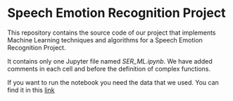 # Speech Emotion Recognition Project

This repository contains the source code of our project that implements Machine Learning techniques and algorithms for a Speech Emotion Recognition Project.

It contains only one Jupyter file named *SER_ML.ipynb*. We have added comments in each cell and before the definition of complex functions.

If you want to run the notebook you need the data that we used. You can find it in this [link]("https://drive.google.com/drive/folders/1JG8csrpCZ30BIujv13Y61AnYkasNHsaf?usp=sharing")
